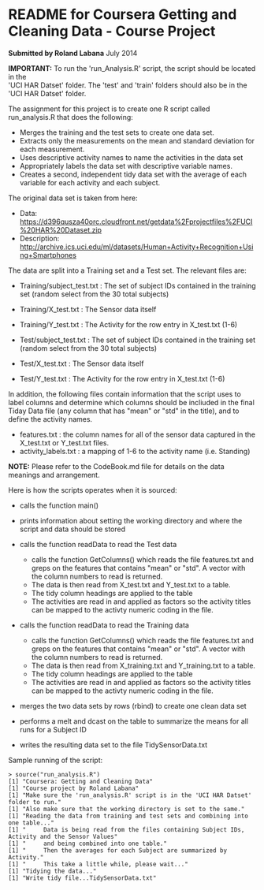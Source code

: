 README for Coursera Getting and Cleaning Data - Course Project
========================================================

**Submitted by Roland Labana** July 2014  
  
**IMPORTANT:** To run the 'run_Analysis.R' script, the script should be located in the  
'UCI HAR Datset' folder. The 'test' and 'train' folders should also be in the 'UCI HAR Datset' folder.


The assignment for this project is to create one R script called run_analysis.R that does the following: 
- Merges the training and the test sets to create one data set.
- Extracts only the measurements on the mean and standard deviation for each measurement. 
- Uses descriptive activity names to name the activities in the data set
- Appropriately labels the data set with descriptive variable names. 
- Creates a second, independent tidy data set with the average of each variable for each activity and each subject. 

The original data set is taken from here:
- Data: https://d396qusza40orc.cloudfront.net/getdata%2Fprojectfiles%2FUCI%20HAR%20Dataset.zip 
- Description: http://archive.ics.uci.edu/ml/datasets/Human+Activity+Recognition+Using+Smartphones 

The data are split into a Training set and a Test set.
The relevant files are:

- Training/subject_test.txt  : The set of subject IDs contained in the training set (random select from the 30 total subjects)

- Training/X_test.txt  : The Sensor data itself

- Training/Y_test.txt  : The Activity for the row entry in X_test.txt (1-6)

- Test/subject_test.txt  : The set of subject IDs contained in the training set (random select from the 30 total subjects)

- Test/X_test.txt  : The Sensor data itself

- Test/Y_test.txt  : The Activity for the row entry in X_test.txt (1-6)

In addition, the following files contain information that the script uses to label columns and determine which columns should be incliuded in the final Tiday Data file (any column that has "mean" or "std" in the title), and to define the activity names.

- features.txt : the column names for all of the sensor data captured in the X_test.txt or Y_test.txt files.
- activity_labels.txt : a mapping of 1-6 to the activity name (i.e. Standing)

**NOTE:** Please refer to the CodeBook.md file for details on the data meanings and arrangement.

Here is how the scripts operates when it is sourced:
- calls the function main()
- prints information about setting the working directory and where the script and data should be stored
- calls the function readData to read the Test data
  * calls the function GetColumns() which reads the file features.txt and greps on the features that contains "mean" or "std".  A vector with the column numbers to read is returned. 
  * The data is then read from X_test.txt and Y_test.txt to a table.
  * The tidy column headings are applied to the table
  * The activities are read in and applied as factors so the activity titles can be mapped to the activty numeric coding in the file.
  
- calls the function readData to read the Training data
  * calls the function GetColumns() which reads the file features.txt and greps on the features that contains "mean" or "std".  A vector with the column numbers to read is returned. 
  * The data is then read from X_training.txt and Y_training.txt to a table.
  * The tidy column headings are applied to the table
  * The activities are read in and applied as factors so the activity titles can be mapped to the activty numeric coding in the file.
- merges the two data sets by rows (rbind) to create one clean data set
- performs a melt and dcast on the table to summarize the means for all runs for a Subject ID
- writes the resulting data set to the file TidySensorData.txt

Sample running of the script:

```{r}
> source("run_analysis.R")
[1] "Coursera: Getting and Cleaning Data"
[1] "Course project by Roland Labana"
[1] "Make sure the 'run_analysis.R' script is in the 'UCI HAR Datset' folder to run."
[1] "Also make sure that the working directory is set to the same."
[1] "Reading the data from training and test sets and combining into one table..."
[1] "     Data is being read from the files containing Subject IDs, Activity and the Sensor Values"
[1] "     and being combined into one table."
[1] "     Then the averages for each Subject are summarized by Activity."
[1] "     This take a little while, please wait..."
[1] "Tidying the data..."
[1] "Write tidy file...TidySensorData.txt"
```
